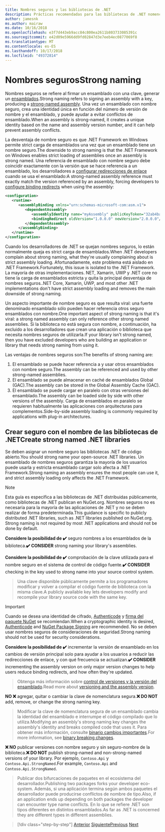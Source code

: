 ```yaml
---
title: Nombres seguros y las bibliotecas de .NET
description: Prácticas recomendadas para las bibliotecas de .NET nomenclatura seguras.
author: jamesnk
ms.author: mairaw
ms.date: 10/16/2018
ms.openlocfilehash: e3f7d443eb9acc84c800ea2611b803733085391c
ms.sourcegitcommit: e42d09e5966dd9fd02847d3e7eeb4ec0877069f8
ms.translationtype: MT
ms.contentlocale: es-ES
ms.lasthandoff: 10/17/2018
ms.locfileid: "49372814"
---
```

# <a name="strong-naming"></a><span data-ttu-id="47dd5-103">Nombres seguros</span><span class="sxs-lookup"><span data-stu-id="47dd5-103">Strong naming</span></span>

<span data-ttu-id="47dd5-104">Nombres seguros se refiere al firmar un ensamblado con una clave, generar un [ensamblados](../../framework/app-domains/strong-named-assemblies.md).</span><span class="sxs-lookup"><span data-stu-id="47dd5-104">Strong naming refers to signing an assembly with a key, producing a [strong-named assembly](../../framework/app-domains/strong-named-assemblies.md).</span></span> <span data-ttu-id="47dd5-105">Una vez un ensamblado con nombre seguro, crea una identidad única en función del número de versión de nombre y el ensamblado, y puede ayudar a evitar conflictos de ensamblado.</span><span class="sxs-lookup"><span data-stu-id="47dd5-105">When an assembly is strong-named, it creates a unique identity based on the name and assembly version number, and it can help prevent assembly conflicts.</span></span>

<span data-ttu-id="47dd5-106">La desventaja de nombre seguro es que .NET Framework en Windows permite strict carga de ensamblados una vez que un ensamblado tiene un nombre seguro.</span><span class="sxs-lookup"><span data-stu-id="47dd5-106">The downside to strong naming is that the .NET Framework on Windows enables strict loading of assemblies once an assembly is strong named.</span></span> <span data-ttu-id="47dd5-107">Una referencia de ensamblado con nombre seguro debe coincidir exactamente con la versión que se hace referencia a un ensamblado, los desarrolladores a [configurar redirecciones de enlace](../../framework/configure-apps/redirect-assembly-versions.md) cuando se usa el ensamblado:</span><span class="sxs-lookup"><span data-stu-id="47dd5-107">A strong-named assembly reference must exactly match the version referenced by an assembly, forcing developers to [configure binding redirects](../../framework/configure-apps/redirect-assembly-versions.md) when using the assembly:</span></span>

```xml
<configuration>
   <runtime>
      <assemblyBinding xmlns="urn:schemas-microsoft-com:asm.v1">
         <dependentAssembly>
            <assemblyIdentity name="myAssembly" publicKeyToken="32ab4ba45e0a69a1" culture="neutral" />
            <bindingRedirect oldVersion="1.0.0.0" newVersion="2.0.0.0"/>
         </dependentAssembly>
      </assemblyBinding>
   </runtime>
</configuration>
```

<span data-ttu-id="47dd5-108">Cuando los desarrolladores de .NET se quejan nombres seguros, lo están normalmente queja es strict carga de ensamblados.</span><span class="sxs-lookup"><span data-stu-id="47dd5-108">When .NET developers complain about strong naming, what they're usually complaining about is strict assembly loading.</span></span> <span data-ttu-id="47dd5-109">Afortunadamente, este problema está aislado en .NET Framework.</span><span class="sxs-lookup"><span data-stu-id="47dd5-109">Fortunately, this issue is isolated to the .NET Framework.</span></span> <span data-ttu-id="47dd5-110">La mayoría de otras implementaciones. NET, Xamarin, UWP y .NET core no tiene la carga de ensamblados estricta y quita la principal desventaja de nombres seguros.</span><span class="sxs-lookup"><span data-stu-id="47dd5-110">.NET Core, Xamarin, UWP, and most other .NET implementations don't have strict assembly loading and removes the main downside of strong naming.</span></span>

<span data-ttu-id="47dd5-111">Un aspecto importante de nombre seguro es que resulta viral: una fuerte denominado ensamblado sólo pueden hacer referencia otros seguro ensamblados con nombre.</span><span class="sxs-lookup"><span data-stu-id="47dd5-111">One important aspect of strong naming is that it's viral: a strong named assembly can only reference other strong named assemblies.</span></span> <span data-ttu-id="47dd5-112">Si la biblioteca no está segura con nombre, a continuación, ha excluido a los desarrolladores que crean una aplicación o biblioteca que necesita nombres seguros de utilizarla.</span><span class="sxs-lookup"><span data-stu-id="47dd5-112">If your library isn't strong named, then you have excluded developers who are building an application or library that needs strong naming from using it.</span></span>

<span data-ttu-id="47dd5-113">Las ventajas de nombres seguros son:</span><span class="sxs-lookup"><span data-stu-id="47dd5-113">The benefits of strong naming are:</span></span>

1. <span data-ttu-id="47dd5-114">El ensamblado se puede hacer referencia a y usar otros ensamblados con nombre seguro.</span><span class="sxs-lookup"><span data-stu-id="47dd5-114">The assembly can be referenced and used by other strong-named assemblies.</span></span>
2. <span data-ttu-id="47dd5-115">El ensamblado se puede almacenar en caché de ensamblados Global (GAC).</span><span class="sxs-lookup"><span data-stu-id="47dd5-115">The assembly can be stored in the Global Assembly Cache (GAC).</span></span>
3. <span data-ttu-id="47dd5-116">El ensamblado se puede cargar en paralelo con otras versiones del ensamblado.</span><span class="sxs-lookup"><span data-stu-id="47dd5-116">The assembly can be loaded side by side with other versions of the assembly.</span></span> <span data-ttu-id="47dd5-117">Carga de ensamblados en paralelo se requieren habitualmente las aplicaciones con arquitecturas para complementos.</span><span class="sxs-lookup"><span data-stu-id="47dd5-117">Side-by-side assembly loading is commonly required by applications with plug-in architectures.</span></span>

## <a name="create-strong-named-net-libraries"></a><span data-ttu-id="47dd5-118">Crear seguro con el nombre de las bibliotecas de .NET</span><span class="sxs-lookup"><span data-stu-id="47dd5-118">Create strong named .NET libraries</span></span>

<span data-ttu-id="47dd5-119">Se deben asignar un nombre seguro las bibliotecas .NET de código abierto.</span><span class="sxs-lookup"><span data-stu-id="47dd5-119">You should strong name your open-source .NET libraries.</span></span> <span data-ttu-id="47dd5-120">Un ensamblado de nombres seguros garantiza la mayoría de los usuarios puede usarla y estricta ensamblado cargar solo afecta a .NET Framework.</span><span class="sxs-lookup"><span data-stu-id="47dd5-120">Strong naming an assembly ensures the most people can use it, and strict assembly loading only affects the .NET Framework.</span></span>

> [!NOTE]
> <span data-ttu-id="47dd5-121">Esta guía es específica a las bibliotecas de .NET distribuidas públicamente, como bibliotecas de .NET publican en NuGet.org. Nombres seguros no es necesaria para la mayoría de las aplicaciones de .NET y no se deben realizar de forma predeterminada.</span><span class="sxs-lookup"><span data-stu-id="47dd5-121">This guidance is specific to publicly distributed .NET libraries, such as .NET libraries published on NuGet.org. Strong naming is not required by most .NET applications and should not be done by default.</span></span>

<span data-ttu-id="47dd5-122">**Considere la posibilidad de ✔️** seguro nombres a los ensamblados de la biblioteca.</span><span class="sxs-lookup"><span data-stu-id="47dd5-122">**✔️ CONSIDER** strong naming your library's assemblies.</span></span>

<span data-ttu-id="47dd5-123">**Considere la posibilidad de ✔️** comprobación de la clave utilizada para el nombre seguro en el sistema de control de código fuente.</span><span class="sxs-lookup"><span data-stu-id="47dd5-123">**✔️ CONSIDER** checking in the key used to strong name into your source control system.</span></span>

> <span data-ttu-id="47dd5-124">Una clave disponible públicamente permite a los programadores modificar y volver a compilar el código fuente de biblioteca con la misma clave.</span><span class="sxs-lookup"><span data-stu-id="47dd5-124">A publicly available key lets developers modify and recompile your library source code with the same key.</span></span>

> [!IMPORTANT]
> <span data-ttu-id="47dd5-125">Cuando se desea una identidad de cifrado, [Authenticode](/windows-hardware/drivers/install/authenticode) y [firma del paquete NuGet](/nuget/create-packages/sign-a-package) se recomiendan.</span><span class="sxs-lookup"><span data-stu-id="47dd5-125">When a cryptographic identity is desired, [Authenticode](/windows-hardware/drivers/install/authenticode) and [NuGet Package Signing](/nuget/create-packages/sign-a-package) are recommended.</span></span> <span data-ttu-id="47dd5-126">No se deben usar nombres seguros de consideraciones de seguridad.</span><span class="sxs-lookup"><span data-stu-id="47dd5-126">Strong naming should not be used for security considerations.</span></span>

<span data-ttu-id="47dd5-127">**Considere la posibilidad de ✔️** incrementar la versión de ensamblado en los cambios de versión principal solo para ayudar a los usuarios a reducir las redirecciones de enlace, y con qué frecuencia se actualizan.</span><span class="sxs-lookup"><span data-stu-id="47dd5-127">**✔️ CONSIDER** incrementing the assembly version on only major version changes to help users reduce binding redirects, and how often they're updated.</span></span>

> <span data-ttu-id="47dd5-128">Obtenga más información sobre [control de versiones y la versión del ensamblado](./versioning.md#assembly-version).</span><span class="sxs-lookup"><span data-stu-id="47dd5-128">Read more about [versioning and the assembly version](./versioning.md#assembly-version).</span></span>

<span data-ttu-id="47dd5-129">**NO ❌** agregar, quitar o cambiar la clave de nomenclatura segura.</span><span class="sxs-lookup"><span data-stu-id="47dd5-129">**❌ DO NOT** add, remove, or change the strong naming key.</span></span>

> <span data-ttu-id="47dd5-130">Modificar la clave de nomenclatura segura de un ensamblado cambia la identidad del ensamblado e interrumpe el código compilado que lo utiliza.</span><span class="sxs-lookup"><span data-stu-id="47dd5-130">Modifying an assembly's strong naming key changes the assembly's identity and breaks compiled code that uses it.</span></span> <span data-ttu-id="47dd5-131">Para obtener más información, consulte [binario cambios importantes](./breaking-changes.md#binary-breaking-change).</span><span class="sxs-lookup"><span data-stu-id="47dd5-131">For more information, see [binary breaking changes](./breaking-changes.md#binary-breaking-change).</span></span>

<span data-ttu-id="47dd5-132">**❌ NO** publicar versiones con nombre seguro y sin seguro-nombre de la biblioteca.</span><span class="sxs-lookup"><span data-stu-id="47dd5-132">**❌ DO NOT** publish strong-named and non-strong-named versions of your library.</span></span> <span data-ttu-id="47dd5-133">Por ejemplo, `Contoso.Api` y `Contoso.Api.StrongNamed`.</span><span class="sxs-lookup"><span data-stu-id="47dd5-133">For example, `Contoso.Api` and `Contoso.Api.StrongNamed`.</span></span>

> <span data-ttu-id="47dd5-134">Publicar dos bifurcaciones de paquetes en el ecosistema del desarrollador.</span><span class="sxs-lookup"><span data-stu-id="47dd5-134">Publishing two packages forks your developer eco-system.</span></span> <span data-ttu-id="47dd5-135">Además, si una aplicación termina según ambos paquetes el desarrollador puede producirse conflictos de nombre de tipo.</span><span class="sxs-lookup"><span data-stu-id="47dd5-135">Also, if an application ends up depending on both packages the developer can encounter type name conflicts.</span></span> <span data-ttu-id="47dd5-136">En lo que se refiere .NET son tipos diferentes en distintos ensamblados.</span><span class="sxs-lookup"><span data-stu-id="47dd5-136">As far as .NET is concerned they are different types in different assemblies.</span></span>

>[!div class="step-by-step"]
<span data-ttu-id="47dd5-137">[Anterior](./cross-platform-targeting.md)
[Siguiente](./nuget.md)</span><span class="sxs-lookup"><span data-stu-id="47dd5-137">[Previous](./cross-platform-targeting.md)
[Next](./nuget.md)</span></span>
